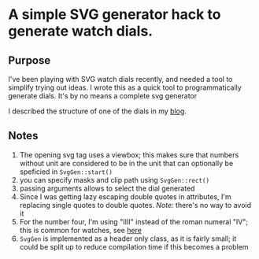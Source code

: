 # A simple SVG generator hack to generate watch dials.

## Purpose

I've been playing with SVG watch dials recently, and needed a tool to simplify
trying out ideas. I wrote this as a quick tool to programmatically generate
dials. It's by no means a complete svg generator

I described the structure of one of the dials in my [blog](http://labs.leap.io/post/generating-watchdials-1/).

## Notes

1. The opening svg tag uses a viewbox; this makes sure that numbers without unit are considered to be in the unit that can optionally be speficied in `SvgGen::start()`
2. you can specify masks and clip path using `SvgGen::rect()`
3. passing arguments allows to select the dial generated
4. Since I was getting lazy escaping double quotes in attributes, I'm replacing single quotes to double quotes. *Note:* there's no way to avoid it
5. For the number four, I'm using "IIII" instead of the roman numeral "IV"; this is common for watches, see [here](http://www.orientalwatchsite.com/the-watchmakers-four-why-some-watches-use-iiii-instead-of-iv/)
6. `SvgGen` is implemented as a header only class, as it is fairly small; it could be split up to reduce compilation time if this becomes a problem
